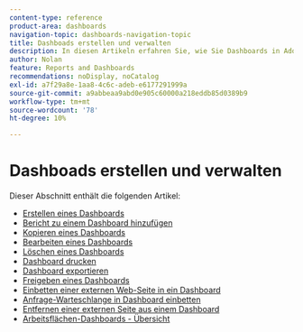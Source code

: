 ```yaml
---
content-type: reference
product-area: dashboards
navigation-topic: dashboards-navigation-topic
title: Dashboads erstellen und verwalten
description: In diesen Artikeln erfahren Sie, wie Sie Dashboards in Adobe Workfront erstellen.
author: Nolan
feature: Reports and Dashboards
recommendations: noDisplay, noCatalog
exl-id: a7f29a8e-1aa8-4c6c-adeb-e6177291999a
source-git-commit: a9abbeaa9abd0e905c60000a218eddb85d0389b9
workflow-type: tm+mt
source-wordcount: '78'
ht-degree: 10%

---
```


# Dashboads erstellen und verwalten

<!-- Audited: 1/2025 -->

Dieser Abschnitt enthält die folgenden Artikel:

* [Erstellen eines Dashboards](../../../reports-and-dashboards/dashboards/creating-and-managing-dashboards/create-dashboard.md)
* [Bericht zu einem Dashboard hinzufügen](../../../reports-and-dashboards/dashboards/creating-and-managing-dashboards/add-report-dashboard.md)
* [Kopieren eines Dashboards](../../../reports-and-dashboards/dashboards/creating-and-managing-dashboards/copy-dashboard.md)
* [Bearbeiten eines Dashboards](../../../reports-and-dashboards/dashboards/creating-and-managing-dashboards/edit-dashboard.md)
* [Löschen eines Dashboards](../../../reports-and-dashboards/dashboards/creating-and-managing-dashboards/delete-dashboard.md)
* [Dashboard drucken](../../../reports-and-dashboards/dashboards/creating-and-managing-dashboards/print-dashboard.md)
* [Dashboard exportieren](../../../reports-and-dashboards/dashboards/creating-and-managing-dashboards/export-dashboard.md)
* [Freigeben eines Dashboards](../../../reports-and-dashboards/dashboards/creating-and-managing-dashboards/share-dashboard.md)
* [Einbetten einer externen Web-Seite in ein Dashboard](../../../reports-and-dashboards/dashboards/creating-and-managing-dashboards/embed-external-web-page-dashboard.md)
* [Anfrage-Warteschlange in Dashboard einbetten](../../../reports-and-dashboards/dashboards/creating-and-managing-dashboards/embed-request-queue-dashboard.md)
* [Entfernen einer externen Seite aus einem Dashboard](../../../reports-and-dashboards/dashboards/creating-and-managing-dashboards/remove-external-page-from-dashboard.md)
* [Arbeitsflächen-Dashboards - Übersicht](../../../reports-and-dashboards/dashboards/creating-and-managing-dashboards/canvas-dashboards-overview.md)
